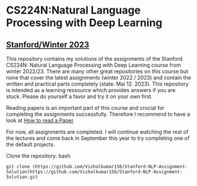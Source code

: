# CS224N:Natural Language Processing with Deep Learning 
## [Stanford/Winter 2023](https://web.stanford.edu/class/cs224n/)
This repository contains my solutions of the assignments of the Stanford CS224N: Natural Language Processing with Deep Learning course from winter 2022/23. There are many other great repositories on this course but none that cover the latest assignments (winter 2022 / 2023) and contain the written and practical parts completely (state: Mai 12. 2023). This repository is intended as a learning ressource which provides answers if you are stuck. Please do yourself a favor and try it on your own first.

Reading papers is an important part of this course and crucial for completing the assignments successfully. Therefore I recommend to have a look at [How to read a Paper](https://web.stanford.edu/class/ee384m/Handouts/HowtoReadPaper.pdf)

For now, all assignments are completed. I will continue watching the rest of the lectures and come back in September this year to try completing one of the default projects.

Clone the repository: 
    bash
    
    git clone (https://github.com/Vishalkumar158/Stanford-NLP-Assignment-Solution)https://github.com/Vishalkumar158/Stanford-NLP-Assignment-Solution.git
    
